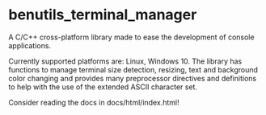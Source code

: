 # benutils_terminal_manager #
 A C/C++ cross-platform library made to ease the development of console applications.

 Currently supported platforms are: Linux, Windows 10. The library has functions to manage terminal size detection, resizing, text and background color changing and provides many preprocessor directives and definitions to help with the use of the extended ASCII character set.
 
Consider reading the docs in docs/html/index.html!
